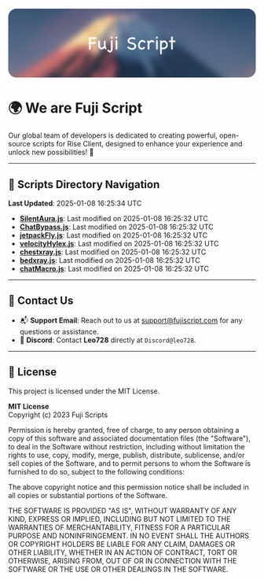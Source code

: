 ![Banner](.github/b.webp)

# 🌍 **We are Fuji Script**

Our global team of developers is dedicated to creating powerful, open-source scripts for Rise Client, designed to enhance your experience and unlock new possibilities! 🌟

---
<!-- SCRIPTS_NAVIGATION_START -->
## 📂 **Scripts Directory Navigation**

**Last Updated**: 2025-01-08 16:25:34 UTC

- **[SilentAura.js](scripts/SilentAura.js)**: Last modified on 2025-01-08 16:25:32 UTC
- **[ChatBypass.js](scripts/ChatBypass.js)**: Last modified on 2025-01-08 16:25:32 UTC
- **[jetpackFly.js](scripts/jetpackFly.js)**: Last modified on 2025-01-08 16:25:32 UTC
- **[velocityHylex.js](scripts/velocityHylex.js)**: Last modified on 2025-01-08 16:25:32 UTC
- **[chestxray.js](scripts/chestxray.js)**: Last modified on 2025-01-08 16:25:32 UTC
- **[bedxray.js](scripts/bedxray.js)**: Last modified on 2025-01-08 16:25:32 UTC
- **[chatMacro.js](scripts/chatMacro.js)**: Last modified on 2025-01-08 16:25:32 UTC

<!-- SCRIPTS_NAVIGATION_END -->

---

## 💬 **Contact Us**  
- 📬 **Support Email**: Reach out to us at [support@fujiscript.com](mailto:support@fujiscript.com) for any questions or assistance.  
- 💬 **Discord**: Contact **Leo728** directly at `Discord@leo728`.

---

## 📜 **License**

This project is licensed under the MIT License.  

**MIT License**  
Copyright (c) 2023 Fuji Scripts  

Permission is hereby granted, free of charge, to any person obtaining a copy of this software and associated documentation files (the "Software"), to deal in the Software without restriction, including without limitation the rights to use, copy, modify, merge, publish, distribute, sublicense, and/or sell copies of the Software, and to permit persons to whom the Software is furnished to do so, subject to the following conditions:  

The above copyright notice and this permission notice shall be included in all copies or substantial portions of the Software.  

THE SOFTWARE IS PROVIDED "AS IS", WITHOUT WARRANTY OF ANY KIND, EXPRESS OR IMPLIED, INCLUDING BUT NOT LIMITED TO THE WARRANTIES OF MERCHANTABILITY, FITNESS FOR A PARTICULAR PURPOSE AND NONINFRINGEMENT. IN NO EVENT SHALL THE AUTHORS OR COPYRIGHT HOLDERS BE LIABLE FOR ANY CLAIM, DAMAGES OR OTHER LIABILITY, WHETHER IN AN ACTION OF CONTRACT, TORT OR OTHERWISE, ARISING FROM, OUT OF OR IN CONNECTION WITH THE SOFTWARE OR THE USE OR OTHER DEALINGS IN THE SOFTWARE.  
